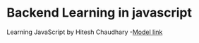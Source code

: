 # Backend Learning in javascript


Learning JavaScript by Hitesh Chaudhary
-[Model link](https://app.eraser.io/workspace/YtPqZ1VogxGy1jzIDkzj)